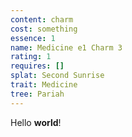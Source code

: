 ```yaml
---
content: charm
cost: something
essence: 1
name: Medicine e1 Charm 3
rating: 1
requires: []
splat: Second Sunrise
trait: Medicine
tree: Pariah
---
```


Hello **world**!
